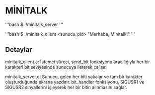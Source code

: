 # MİNİTALK

'''bash
$ ./minitalk_server
'''

'''bash
$ ./minitalk_client <sunucu_pid> "Merhaba, Minitalk!"
'''


## Detaylar
minitalk_client.c: İstemci süreci, send_bit fonksiyonu aracılığıyla her bir karakteri bit seviyesinde sunucuya ileterek çalışır.

minitalk_server.c: Sunucu, gelen her biti yakalar ve tam bir karakter oluşturduğunda ekrana yazdırır. bit_handler fonksiyonu, SIGUSR1 ve SIGUSR2 sinyallerini işleyerek her bir bitin alınmasını sağlar.
